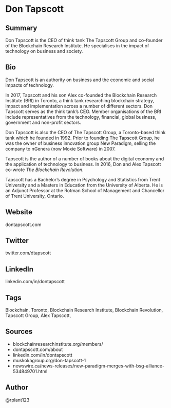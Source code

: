# Don Tapscott 

## Summary
Don Tapscott is the CEO of think tank The Tapscott Group and co-founder of the Blockchain Research Institute. He specialises in the impact of technology on business and society.

## Bio
Don Tapscott is an authority on business and the economic and social impacts of technology. 

In 2017, Tapscott and his son Alex co-founded the Blockchain Research Institute (BRI) in Toronto, a think tank researching blockchain strategy, impact and implementation across a number of different sectors. Don Tapscott serves as the think tank’s CEO.  Member organisations of the BRI include representatives from the technology, financial, global business, government and non-profit sectors.  

Don Tapscott is also the CEO of The Tapscott Group, a Toronto-based think tank which he founded in 1992. Prior to founding The Tapscott Group, he was the owner of business innovation group New Paradigm, selling the company to nGenera (now Moxie Software) in 2007.

Tapscott is the author of a number of books about the digital economy and the application of technology to business. In 2016, Don and Alex Tapscott co-wrote *The Blockchain Revolution*. 

Tapscott has a Bachelor’s degree in Psychology and Statistics from Trent University and a Masters in Education from the University of Alberta. He is an Adjunct Professor at the Rotman School of Management and Chancellor of Trent University, Ontario.

## Website
dontapscott.com

## Twitter
twitter.com/dtapscott

## LinkedIn
linkedin.com/in/dontapscott

## Tags
Blockchain, Toronto, Blockchain Research Institute, Blockchain Revolution, Tapscott Group, Alex Tapscott,

## Sources
- blockchainresearchinstitute.org/members/
- dontapscott.com/about
- linkedin.com/in/dontapscott
- muskokagroup.org/don-tapscott-1
- newswire.ca/news-releases/new-paradigm-merges-with-bsg-alliance-534849701.html

## Author
@rplant123
